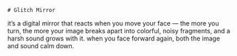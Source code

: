     # Glitch Mirror

it’s a digital mirror that reacts when you move your face — the more you turn, the more your image breaks apart into colorful, noisy fragments, and a harsh sound grows with it. when you face forward again, both the image and sound calm down.